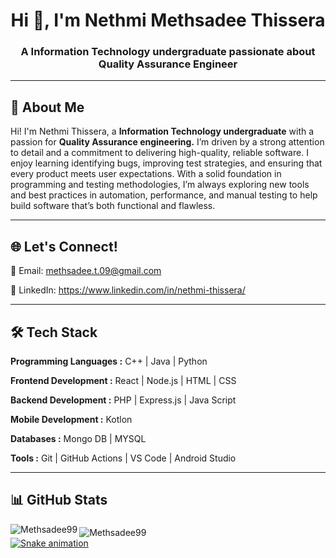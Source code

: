 <h1 align="center">Hi 👋, I'm Nethmi Methsadee Thissera</h1>
<h3 align="center">A Information Technology undergraduate passionate about Quality Assurance Engineer</h3>

---

## 🌟 About Me
<p>Hi! I'm Nethmi Thissera, a <strong>Information Technology undergraduate</strong>  with a passion for <strong>Quality Assurance engineering.</strong> I’m driven by a strong attention to detail and a commitment to delivering high-quality, reliable software. I enjoy learning identifying bugs, improving test strategies, and ensuring that every product meets user expectations. With a solid foundation in programming and testing methodologies, I’m always exploring new tools and best practices in automation, performance, and manual testing to help build software that’s both functional and flawless.</p>

---

 ## 🌐 Let's Connect!
📧 Email: methsadee.t.09@gmail.com

🔗 LinkedIn: https://www.linkedin.com/in/nethmi-thissera/

---

## 🛠️ Tech Stack
<strong>Programming Languages :</strong>  C++ | Java | Python 

<strong>Frontend Development :</strong>  React | Node.js | HTML | CSS

<strong>Backend Development :</strong>  PHP | Express.js | Java Script

<strong>Mobile Development :</strong>  Kotlon

<strong>Databases :</strong>  Mongo DB | MYSQL

<strong>Tools :</strong>  Git | GitHub Actions | VS Code | Android Studio

---

 ## 📊 GitHub Stats

<p>
  <a href="https://github.com/Methsadee99">
  <img align="left" src="https://github-readme-stats.vercel.app/api?username=methsadee99&show_icons=true&locale=en&bg_color=000000&text_color=ffffff&icon_color=ff69b4" alt="Methsadee99" />
</p
  
<p>
  <a href="https://github.com/Methsadee99">
  <img align="left" src="https://github-readme-stats.vercel.app/api/top-langs?username=methsadee99&show_icons=true&locale=en&layout=compact&bg_color=000000&text_color=ffffff&icon_color=ff69b4" alt="Methsadee99" /></p>

  ###

<br clear="both">

<img src="https://raw.githubusercontent.com/maurodesouza/maurodesouza/output/snake.svg" alt="Snake animation" />

###

